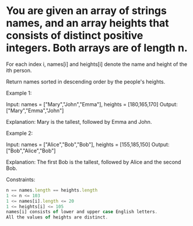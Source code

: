 # You are given an array of strings names, and an array heights that consists of distinct positive integers. Both arrays are of length n.

For each index i, names[i] and heights[i] denote the name and height of the ith person.

Return names sorted in descending order by the people's heights.

 

Example 1:

Input: names = ["Mary","John","Emma"], heights = [180,165,170]
Output: ["Mary","Emma","John"]

Explanation: Mary is the tallest, followed by Emma and John.


Example 2:

Input: names = ["Alice","Bob","Bob"], heights = [155,185,150]
Output: ["Bob","Alice","Bob"]

Explanation: The first Bob is the tallest, followed by Alice and the second Bob.
 

Constraints:
```js
n == names.length == heights.length
1 <= n <= 103
1 <= names[i].length <= 20
1 <= heights[i] <= 105
names[i] consists of lower and upper case English letters.
All the values of heights are distinct.